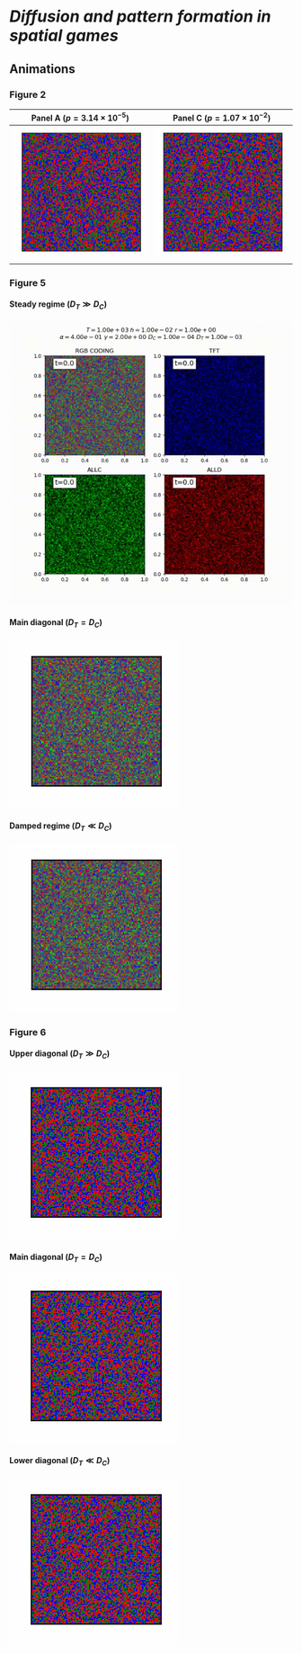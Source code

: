 # *Diffusion and pattern formation in spatial games*

## Animations

### Figure 2

| Panel A ($`p=3.14 \times 10^{-5}`$) | Panel C ($`p=1.07 \times 10^{-2}`$) |
| --- | --- |
| ![Panel A](https://github.com/champagnealexandre/DiffusionPattern/blob/main/anims/fig2/MS20_anim_000003.gif) | ![Panel C](https://github.com/champagnealexandre/DiffusionPattern/blob/main/anims/fig2/MS20_anim_000009.gif) |

<!-- #### Panel A ($`p=3.14 \times 10^{-5}`$) -->

<!-- ![Panel A](https://github.com/champagnealexandre/DiffusionPattern/blob/main/anims/fig2/MS20_anim_000003.gif) -->

<!-- #### Panel C ($`p=1.07 \times 10^{-2}`$) -->

<!-- ![Panel C](https://github.com/champagnealexandre/DiffusionPattern/blob/main/anims/fig2/MS20_anim_000009.gif) -->

<!-- - [Panel A](https://github.com/champagnealexandre/DiffusionPattern/blob/main/anims/fig2/MS20_anim_000003.gif) ($`p=3.14 \times 10^{-5}`$) -->
<!-- - [Panel C](https://github.com/champagnealexandre/DiffusionPattern/blob/main/anims/fig2/MS20_anim_000009.gif) ($`p=1.07 \times 10^{-2}`$) -->

### Figure 5

#### Steady regime ($`D_T \gg D_C`$)

![Steady regime](https://github.com/champagnealexandre/DiffusionPattern/blob/main/anims/fig5/MS02_DC%3D1e-04_DT%3D1e-03_animation.gif)

#### Main diagonal ($`D_T=D_C`$)

![Main diagonal](https://github.com/champagnealexandre/DiffusionPattern/blob/main/anims/fig5/MS02_DC%3D1e-04_DT%3D1e-04_animation.gif)

#### Damped regime ($`D_T \ll D_C`$)

![Damped regime](https://github.com/champagnealexandre/DiffusionPattern/blob/main/anims/fig5/MS02_DC%3D1e-04_DT%3D1e-07_animation.gif)

<!-- - [Steady regime](https://github.com/champagnealexandre/DiffusionPattern/blob/main/anims/fig5/MS02_DC%3D1e-04_DT%3D1e-03_animation.mp4) ($`D_T \gg D_C`$) -->
<!-- - [Main diagonal](https://github.com/champagnealexandre/DiffusionPattern/blob/main/anims/fig5/MS02_DC%3D1e-04_DT%3D1e-04_animation.mp4) ($`D_T=D_C`$) -->
<!-- - [Damped regime](https://github.com/champagnealexandre/DiffusionPattern/blob/main/anims/fig5/MS02_DC%3D1e-04_DT%3D1e-07_animation.mp4) ($`D_T \ll D_C`$) -->

### Figure 6

#### Upper diagonal ($`D_T \gg D_C`$)

![Upper diagonal](https://github.com/champagnealexandre/DiffusionPattern/blob/main/anims/fig6/MS28_anim_000028.gif)

#### Main diagonal ($`D_T=D_C`$)

![Main diagonal](https://github.com/champagnealexandre/DiffusionPattern/blob/main/anims/fig6/MS28_anim_000066.gif)

#### Lower diagonal ($`D_T \ll D_C`$)

![Lower diagonal](https://github.com/champagnealexandre/DiffusionPattern/blob/main/anims/fig6/MS28_anim_000082.gif)

<!-- - [Upper diagonal](https://github.com/champagnealexandre/DiffusionPattern/blob/main/anims/fig6/MS28_anim_000028.gif) ($`D_T \gg D_C`$) -->
<!-- - [Main diagonal](https://github.com/champagnealexandre/DiffusionPattern/blob/main/anims/fig6/MS28_anim_000066.gif) ($`D_T=D_C`$) -->
<!-- - [Lower diagonal](https://github.com/champagnealexandre/DiffusionPattern/blob/main/anims/fig6/MS28_anim_000082.gif) ($`D_T \ll D_C`$) -->
